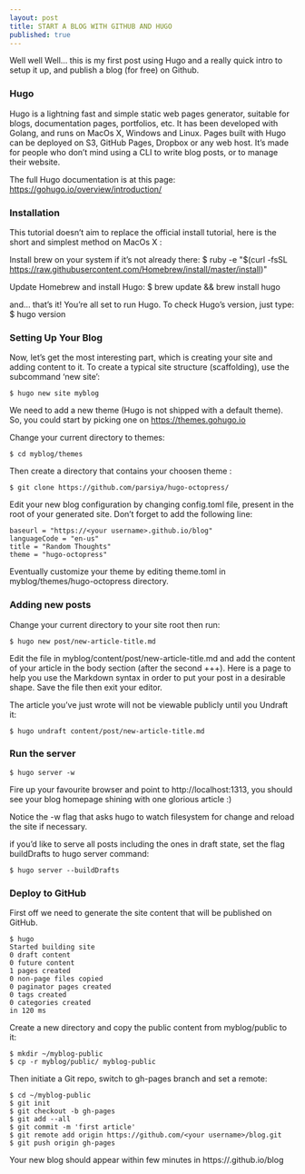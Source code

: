 ```yaml
---
layout: post
title: START A BLOG WITH GITHUB AND HUGO
published: true
---
```


Well well Well… this is my first post using Hugo and a really quick intro to setup it up, and publish a blog (for free) on Github.

### Hugo
Hugo is a lightning fast and simple static web pages generator, suitable for blogs, documentation pages, portfolios, etc. It has been developed with Golang, and runs on MacOs X, Windows and Linux. Pages built with Hugo can be deployed on S3, GitHub Pages, Dropbox or any web host. It’s made for people who don’t mind using a CLI to write blog posts, or to manage their website.

The full Hugo documentation is at this page: https://gohugo.io/overview/introduction/

### Installation
This tutorial doesn’t aim to replace the official install tutorial, here is the short and simplest method on MacOs X :

Install brew on your system if it’s not already there:
	$ ruby -e "$(curl -fsSL https://raw.githubusercontent.com/Homebrew/install/master/install)"

Update Homebrew and install Hugo:
	$ brew update && brew install hugo

and… that’s it! You’re all set to run Hugo. To check Hugo’s version, just type:
	$ hugo version

### Setting Up Your Blog
Now, let’s get the most interesting part, which is creating your site and adding content to it. To create a typical site structure (scaffolding), use the subcommand ‘new site’:

	$ hugo new site myblog
We need to add a new theme (Hugo is not shipped with a default theme). So, you could start by picking one on https://themes.gohugo.io

Change your current directory to themes:

	$ cd myblog/themes
Then create a directory that contains your choosen theme :

 	$ git clone https://github.com/parsiya/hugo-octopress/
Edit your new blog configuration by changing config.toml file, present in the root of your generated site. Don’t forget to add the following line:

  	baseurl = "https://<your username>.github.io/blog"
  	languageCode = "en-us"
  	title = "Random Thoughts"
  	theme = "hugo-octopress"
Eventually customize your theme by editing theme.toml in myblog/themes/hugo-octopress directory.

### Adding new posts
Change your current directory to your site root then run:

  	$ hugo new post/new-article-title.md
Edit the file in myblog/content/post/new-article-title.md and add the content of your article in the body section (after the second +++). Here is a page to help you use the Markdown syntax in order to put your post in a desirable shape. Save the file then exit your editor.

The article you’ve just wrote will not be viewable publicly until you Undraft it:
	
    $ hugo undraft content/post/new-article-title.md
  
### Run the server

	$ hugo server -w
Fire up your favourite browser and point to http://localhost:1313, you should see your blog homepage shining with one glorious article :)

Notice the -w flag that asks hugo to watch filesystem for change and reload the site if necessary.

if you’d like to serve all posts including the ones in draft state, set the flag buildDrafts to hugo server command:

	$ hugo server --buildDrafts

### Deploy to GitHub
First off we need to generate the site content that will be published on GitHub.

	$ hugo
    Started building site
  	0 draft content
  	0 future content
  	1 pages created 
  	0 non-page files copied
  	0 paginator pages created
  	0 tags created
  	0 categories created
  	in 120 ms

Create a new directory and copy the public content from myblog/public to it:

	$ mkdir ~/myblog-public
    $ cp -r myblog/public/ myblog-public

Then initiate a Git repo, switch to gh-pages branch and set a remote:

	$ cd ~/myblog-public
    $ git init
    $ git checkout -b gh-pages
    $ git add --all
    $ git commit -m 'first article'
    $ git remote add origin https://github.com/<your username>/blog.git
    $ git push origin gh-pages

Your new blog should appear within few minutes in https://<your username>.github.io/blog
